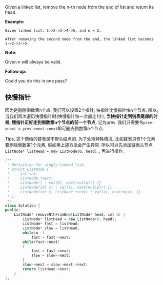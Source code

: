 Given a linked list, remove the *n*-th node from the end of list and return its head.

**Example:**

```
Given linked list: 1->2->3->4->5, and n = 2.

After removing the second node from the end, the linked list becomes 1->2->3->5.
```

**Note:**

Given *n* will always be valid.

**Follow up:**

Could you do this in one pass?

## 快慢指针

因为是删除倒数第n个点. 我们可以设置2个指针, 快指针比慢指针快n个节点. 所以, 当我们再次遍历快慢指针时(快慢指针每一次都走1步), **当快指针走到链表尾部的时候, 慢指针正好走到倒数第n个节点的前一个节点**, 记为prev. 我们只需要令`prev->next = prev->next->next`即可删去倒数第n个节点.

Tips, 这个题给的链表是不带头结点的. 为了处理特殊情况, 比如链表只有1个元素要删除倒数第1个元素, 假如用上述方法会产生异常. 所以可以先添加链表头节点`ListNode* listHead = new ListNode(0, head);`, 再进行操作.

```c++
/**
 * Definition for singly-linked list.
 * struct ListNode {
 *     int val;
 *     ListNode *next;
 *     ListNode() : val(0), next(nullptr) {}
 *     ListNode(int x) : val(x), next(nullptr) {}
 *     ListNode(int x, ListNode *next) : val(x), next(next) {}
 * };
 */
class Solution {
public:
    ListNode* removeNthFromEnd(ListNode* head, int n) {
        ListNode* listHead = new ListNode(0, head);
        ListNode* fast = listHead;
        ListNode* slow = listHead;
        while(n--)
            fast = fast->next;
        while(fast->next)
        {
            fast = fast->next;
            slow = slow->next;
        }
        slow->next = slow->next->next;
        return listHead->next;
    }
};
```

